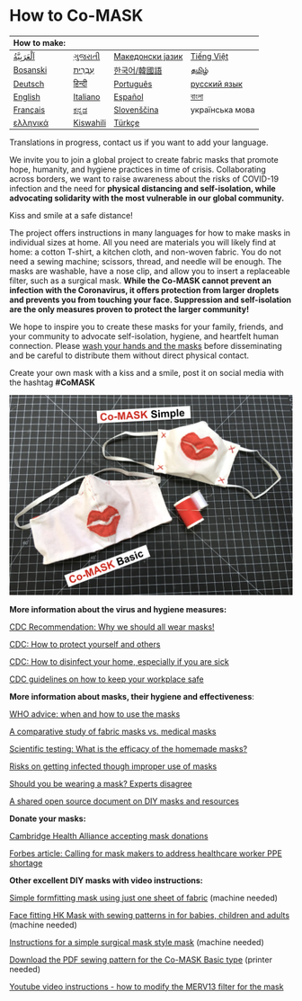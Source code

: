 # How to Co-MASK

|How to make:||||
|:--|---|---|---|
| [اَلْعَرَبِيَّةُ](https://docs.google.com/presentation/d/1c4zXEowPAIgQcasyMvJvLNEohecMwBvjLJr82WEY9nU/edit?usp=sharing) | [ગુજરાતી](https://docs.google.com/presentation/d/1yMhNrhVc02ptqK3gul5Z-JmK5Wz6Xme18IYk34kz90I/edit?usp=sharing) | [Македонски јазик](https://docs.google.com/presentation/d/1J5Xn39DEPJGAu11cEJAU6jVe7WKD11tXWP7bpP5ClAY/edit?usp=sharing) | [Tiếng Việt](https://docs.google.com/presentation/d/1ctL3x1vGUNbWFwoVEHvtWB3dTTYwhLf7mCxSTDZso3o/edit?usp=sharing) |
| [Bosanski](https://docs.google.com/presentation/d/1Wo35d7BZaEPhtMg0TuXQrnP0szMFHge_3etbAyDg__4/edit?usp=sharing) | [עִבְרִית‎](https://docs.google.com/presentation/d/1cNT-sOp2vS-0BuAuIIPzrBh3zdez-ZKLi3l8RrRI3sY/edit?usp=sharing) | [한국어/韓國語](https://docs.google.com/presentation/d/1MSDEfAQ_TDWf14yAfKbZgJvZ3HnY3I51Qqd50tawSSw/edit?usp=sharing) | [தமிழ்](https://docs.google.com/presentation/d/16wu1WctaFuU-JPeHeJn5VZT9-NVIj84GiU8-2YeXiGw/edit?usp=sharing) |
| [Deutsch](https://docs.google.com/presentation/d/1PFxRqqfLwhkqDWGTxXlwi_zWoegKpmUAv-mcQOVGjkQ/edit?usp=sharing) | [हिन्दी](https://drive.google.com/file/d/13ePhPcpwqdoP1s0ow2B_GQUv7neMqIhf/view?usp=sharing) | [Português](https://docs.google.com/presentation/d/1k7DGbnfYzxcFBW5vOmlco_-1Y9bfZ-5FkDBA2iAVzoU/edit?usp=sharing) | [русский язык](https://docs.google.com/presentation/d/1ICBEGSqWGv77sltmagEMounJvhpGmTy_wgziBZPkJ0s/edit?usp=sharing) |
| [English](https://docs.google.com/presentation/d/1T_rO2Q8HKdWN_8hhGp65-JKylpn2vpFx0kGD602U618/edit?usp=sharing) | [Italiano](https://docs.google.com/presentation/d/1_RHBFR9ubGLrgpFGF5re_CpbbsZj4yRjeo9oioCYMM0/edit?usp=sharing) | [Español](https://docs.google.com/presentation/d/1LXYo50ZgN1rFB-5t_2WhzbM1kg1Z7gD_UUVFEN1SblE/edit?usp=sharing) | [বাংলা](https://drive.google.com/file/d/1x0Zg2ljfss3e7ewH3RUgsDz8BkDk0pJW/view?usp=sharing) |
|[Français](https://docs.google.com/presentation/d/1H5tWf3gtuaeDWoVCub0vQIlLQSlLNcrS66FRDp7clnk/edit?usp=sharing)|[ಕನ್ನಡ](https://drive.google.com/file/d/1ieR4GluTDGDIAKGpEBvO1F3S1BGUKwqN/view?usp=sharing)|[Slovenščina](https://docs.google.com/presentation/d/1CRa1snrNdU6x1cxTsMqAMStENCoHXgZ3_bzbxVPngOo/edit?usp=sharing)|українська мова|
|[ελληνικά](https://docs.google.com/presentation/d/1wxX9T3keWJAIGZngB93HFvJZnJ3-_6vaQDpDb8kAoH0/edit?usp=sharing)|[Kiswahili](https://drive.google.com/file/d/1kifC_CVGkABFKkBGYepTEFmdtYuc3rmB/view?usp=sharing)|[Türkçe](https://docs.google.com/presentation/d/1zsKw7xeurfuEbOJjGvUP_igr3cMyd7Jflbu0kfEKD1Y/edit#slide=id.g71aa90b52d_0_0)||

Translations in progress, contact us if you want to add your language.

We invite you to join a global project to create fabric masks that promote hope, humanity, and hygiene practices in time of crisis. Collaborating across borders, we want to raise awareness about the risks of COVID-19 infection and the need for **physical distancing and self-isolation, while advocating solidarity with the most vulnerable in our global community.** 

Kiss and smile at a safe distance!

The project offers instructions in many languages for how to make masks in individual sizes at home. All you need are materials you will likely find at home: a cotton T-shirt, a kitchen cloth, and non-woven fabric. You do not need a sewing machine; scissors, thread, and needle will be enough. The masks are washable, have a nose clip, and allow you to insert a replaceable filter, such as a surgical mask. **While the Co-MASK cannot prevent an infection with the Coronavirus, it offers protection from larger droplets and prevents you from touching your face. Suppression and self-isolation are the only measures proven to protect the larger community!** 

We hope to inspire you to create these masks for your family, friends, and your community to advocate self-isolation, hygiene, and heartfelt human connection. Please [wash your hands and the masks](https://www.who.int/emergencies/diseases/novel-coronavirus-2019/advice-for-public/when-and-how-to-use-masks) before disseminating and be careful to distribute them without direct physical contact. 

Create your own mask with a kiss and a smile, post it on social media with the hashtag **#CoMASK**


![co-mask basic](media/CoMASK2.png)

**More information about the virus and hygiene measures:**

[CDC Recommendation: Why we should all wear masks!](https://www.actionnewsjax.com/news/trending/coronavirus-do-we-all-need-wear-masks-cdc-is-considering-it/PCJ27GQOBJHZDCZ7ESEUOXM57M/)

[CDC: How to protect yourself and others](https://www.cdc.gov/coronavirus/2019-ncov/prepare/prevention.html)

[CDC: How to disinfect your home, especially if you are sick](https://www.cdc.gov/coronavirus/2019-ncov/prepare/cleaning-disinfection.html)

[CDC guidelines on how to keep your workplace safe](https://www.cdc.gov/coronavirus/2019-ncov/downloads/workplace-school-and-home-guidance.pdf)



**More information about masks, their hygiene and effectiveness**:

[WHO advice: when and how to use the masks](https://www.who.int/emergencies/diseases/novel-coronavirus-2019/advice-for-public/when-and-how-to-use-masks)

[A comparative study of fabric masks vs. medical masks](https://bmjopen.bmj.com/content/5/4/e006577)

[Scientific testing:  What is the efficacy of the homemade masks?](https://www.cambridge.org/core/journals/disaster-medicine-and-public-health-preparedness/article/testing-the-efficacy-of-homemade-masks-would-they-protect-in-an-influenza-pandemic/0921A05A69A9419C862FA2F35F819D55)

[Risks on getting infected though improper use of masks](https://www.cbsnews.com/news/coronavirus-prevention-face-mask-not-helpful-wash-hands/)

[Should you be wearing a mask? Experts disagree](https://www.livescience.com/coronavirus-do-face-masks-work.html)

[A shared open source document on DIY masks and resources](https://bit.ly/diycovidmasks) 



**Donate your masks:**

[Cambridge Health Alliance accepting mask donations](https://www.bostonglobe.com/2020/03/17/metro/cambridge-health-alliance-accepting-mask-donations-amid-coronavirus-pandemic/)

[Forbes article: Calling for mask makers to address healthcare worker PPE shortage](https://www.forbes.com/sites/tjmccue/2020/03/20/calling-all-people-who-sew-and-make-you-can-help-solve-2020-n95-type-mask-shortage/?fbclid=IwAR0NsmbXPKeVfUDz3MtjHyElnb9QrAzLfYfasiexVrScos7pwdN2uXjfZmw#5be7bfae4e41)



**Other excellent DIY masks with video instructions:**

[Simple formfitting mask using just one sheet of fabric](https://www.youtube.com/watch?v=WlguehtIpu8) (machine needed)

[Face fitting HK Mask with sewing patterns in for babies, children and adults](https://diymask.site/) (machine needed)

[Instructions for a simple surgical mask style mask](https://www.instructables.com/id/AB-Mask-for-a-Nurse-by-a-Nurse/)  (machine needed)

[Download the PDF sewing pattern for the Co-MASK Basic type](https://www.infirmiers.com/pdf/masque-tissu.pdf) (printer needed)

[Youtube video instructions - how to modify the MERV13 filter for the mask](https://youtu.be/6T787NV6FpA)



